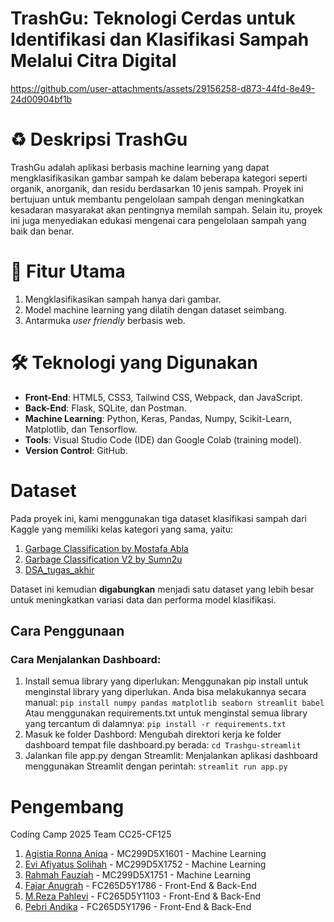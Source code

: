# TrashGu: Teknologi Cerdas untuk Identifikasi dan Klasifikasi Sampah Melalui Citra Digital

https://github.com/user-attachments/assets/29156258-d873-44fd-8e49-24d00904bf1b

# ♻️ Deskripsi TrashGu
TrashGu adalah aplikasi berbasis machine learning yang dapat mengklasifikasikan gambar sampah ke dalam beberapa kategori seperti organik, anorganik, dan residu berdasarkan 10 jenis sampah. Proyek ini bertujuan untuk membantu pengelolaan sampah dengan meningkatkan kesadaran masyarakat akan pentingnya memilah sampah. Selain itu, proyek ini juga menyediakan edukasi mengenai cara pengelolaan sampah yang baik dan benar.


# 🚀 Fitur Utama

1. Mengklasifikasikan sampah hanya dari gambar.
2. Model machine learning yang dilatih dengan dataset seimbang.
3. Antarmuka *user friendly* berbasis web.


# 🛠️ Teknologi yang Digunakan

- **Front-End**: HTML5, CSS3, Tailwind CSS, Webpack, dan JavaScript.
- **Back-End**: Flask, SQLite, dan Postman.
- **Machine Learning**: Python, Keras, Pandas, Numpy, Scikit-Learn, Matplotlib, dan Tensorflow.
- **Tools**: Visual Studio Code (IDE) dan Google Colab (training model).
- **Version Control**: GitHub.


# Dataset

Pada proyek ini, kami menggunakan tiga dataset klasifikasi sampah dari Kaggle yang memiliki kelas kategori yang sama, yaitu:

1. [Garbage Classification by Mostafa Abla](https://www.kaggle.com/datasets/mostafaabla/garbage-classification)  
2. [Garbage Classification V2 by Sumn2u](https://www.kaggle.com/datasets/sumn2u/garbage-classification-v2)
3. [DSA_tugas_akhir](https://github.com/fannyahdita/DSA_tugas_akhir/)

Dataset ini kemudian **digabungkan** menjadi satu dataset yang lebih besar untuk meningkatkan variasi data dan performa model klasifikasi.

## Cara Penggunaan

### Cara Menjalankan Dashboard:

1. Install semua library yang diperlukan: Menggunakan pip install untuk menginstal library yang diperlukan. Anda bisa melakukannya secara manual:
`pip install numpy pandas matplotlib seaborn streamlit babel`
Atau menggunakan requirements.txt untuk menginstal semua library yang tercantum di dalamnya:
`pip install -r requirements.txt`
2. Masuk ke folder Dashbord: Mengubah direktori kerja ke folder dashboard tempat file dashboard.py berada:
`cd Trashgu-streamlit`
3. Jalankan file app.py dengan Streamlit: Menjalankan aplikasi dashboard menggunakan Streamlit dengan perintah:
`streamlit run app.py`

# Pengembang
Coding Camp 2025 Team CC25-CF125 
1. [Agistia Ronna Aniqa](https://www.linkedin.com/in/agistiaronna/) - MC299D5X1601 - Machine Learning
2. [Evi Afiyatus Solihah](https://www.linkedin.com/in/eviafiyatussolihah/) - MC299D5X1752 - Machine Learning
3. [Rahmah Fauziah](https://www.linkedin.com/in/rahmahf/) - MC299D5X1751 - Machine Learning
4. [Fajar Anugrah](https://www.linkedin.com/in/fajaranugrah29/) - FC265D5Y1786 - Front-End & Back-End
5. [M.Reza Pahlevi](http://www.linkedin.com/in/m-reza-pahlevi-26a21b255) - FC265D5Y1103 - Front-End & Back-End
6. [Pebri Andika](https://www.linkedin.com/in/pebri-andika-40386a356) - FC265D5Y1796 - Front-End & Back-End
